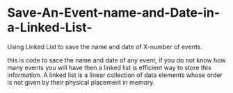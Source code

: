 # Save-An-Event-name-and-Date-in-a-Linked-List-
Using Linked List to save the name and date of X-number of events.  


this is code to sace the name and date of any event, if you do not know how many events you will have then a linked list is efficient way to store this information.
A linked list is a linear collection of data elements whose order is not given by their physical placement in memory. 
